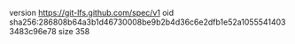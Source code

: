 version https://git-lfs.github.com/spec/v1
oid sha256:286808b64a3b1d46730008be9b2b4d36c6e2dfb1e52a10555414033483c96e78
size 358

